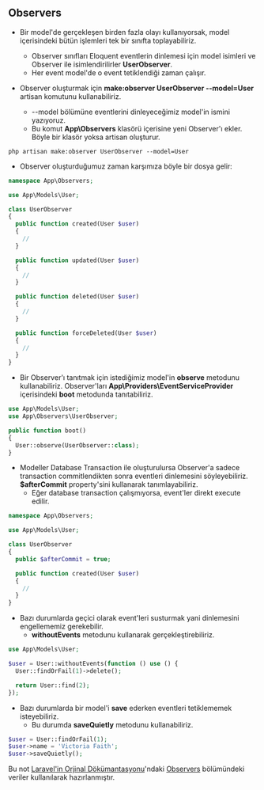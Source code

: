  ## Observers
 
* Bir model'de gerçekleşen birden fazla olayı kullanıyorsak, model içerisindeki bütün işlemleri tek bir sınıfta toplayabiliriz.
  * Observer sınıfları Eloquent eventlerin dinlemesi için model isimleri ve Observer ile isimlendirilirler **UserObserver**.
  * Her event model'de o event tetiklendiği zaman çalışır.

* Observer oluşturmak için **make:observer UserObserver --model=User** artisan komutunu kullanabiliriz.
  * --model bölümüne eventlerini dinleyeceğimiz model'in ismini yazıyoruz.
  * Bu komut **App\Observers** klasörü içerisine yeni Observer'ı ekler. Böyle bir klasör yoksa artisan oluşturur.

```
php artisan make:observer UserObserver --model=User
```

* Observer oluşturduğumuz zaman karşımıza böyle bir dosya gelir:

```php
namespace App\Observers;

use App\Models\User;

class UserObserver
{
  public function created(User $user)
  {
    //
  }

  public function updated(User $user)
  {
    //
  }

  public function deleted(User $user)
  {
    //
  }

  public function forceDeleted(User $user)
  {
    //
  }
}
```

* Bir Observer'ı tanıtmak için istediğimiz model'in **observe** metodunu kullanabiliriz. Observer'ları **App\Providers\EventServiceProvider** içerisindeki **boot** metodunda
  tanıtabiliriz.
  
```php
use App\Models\User;
use App\Observers\UserObserver;

public function boot()
{
  User::observe(UserObserver::class);
}
```

* Modeller Database Transaction ile oluşturulursa Observer'a sadece transaction commitlendikten sonra eventleri dinlemesini söyleyebiliriz. **$afterCommit** property'sini
  kullanarak tanımlayabiliriz.
  * Eğer database transaction çalışmıyorsa, event'ler direkt execute edilir.

```php
namespace App\Observers;

use App\Models\User;

class UserObserver
{
  public $afterCommit = true;

  public function created(User $user)
  {
    //
  }
}
```

* Bazı durumlarda geçici olarak event'leri susturmak yani dinlemesini engellememiz gerekebilir.
  * **withoutEvents** metodunu kullanarak gerçekleştirebiliriz. 

```php
use App\Models\User;

$user = User::withoutEvents(function () use () {
  User::findOrFail(1)->delete();

  return User::find(2);
});
```

* Bazı durumlarda bir model'i **save** ederken eventleri tetiklememek isteyebiliriz.
  * Bu durumda **saveQuietly** metodunu kullanabiliriz.

```php
$user = User::findOrFail(1);
$user->name = 'Victoria Faith';
$user->saveQuietly();
```

Bu not [Laravel'in Orjinal Dökümantasyonu](https://laravel.com/docs/8.x)'ndaki [Observers](https://laravel.com/docs/8.x/eloquent#observers) bölümündeki veriler
kullanılarak hazırlanmıştır.
